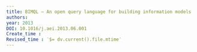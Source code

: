 ```yaml
---
title: BIMQL – An open query language for building information models
authors: 
year: 2013
DOI: 10.1016/j.aei.2013.06.001
Create_time :  
Revised_time : ‵$= dv.current().file.mtime‵
---
```


